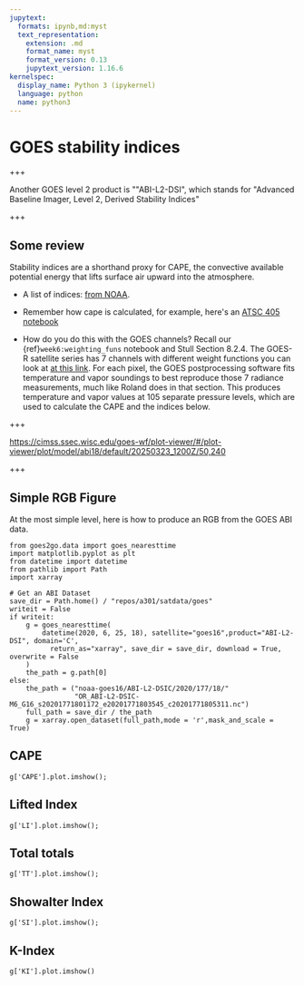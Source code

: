 ```yaml
---
jupytext:
  formats: ipynb,md:myst
  text_representation:
    extension: .md
    format_name: myst
    format_version: 0.13
    jupytext_version: 1.16.6
kernelspec:
  display_name: Python 3 (ipykernel)
  language: python
  name: python3
---
```


# GOES stability indices

+++

Another GOES level 2 product is ""ABI-L2-DSI", which stands for "Advanced Baseline Imager, Level 2, Derived Stability Indices"

+++

## Some review

Stability indices are a shorthand proxy for CAPE, the convective available potential energy that lifts surface air upward into the atmosphere.

- A list of indices: [from NOAA](https://www.weather.gov/lmk/indices).  

- Remember how cape is calculated, for example, here's an [ATSC 405 notebook](https://phaustin.github.io/a405_2024/notebooks/worksheets/cape_part1.html)

- How do you do this with the GOES channels?  Recall our {ref}`week6:weighting_funs` notebook and Stull Section 8.2.4.  The GOES-R satellite series has 7 channels with different weight functions you can look at
[at this link](https://cimss.ssec.wisc.edu/goes-wf/plot-viewer/#/plot-viewer/plot/model/abi18/default/20250323_1200Z/50,240).  For each pixel, the GOES postprocessing software fits temperature and vapor soundings to best reproduce those 7 radiance measurements, much like Roland does in that section.  This produces temperature and vapor values at 105 separate pressure levels, which are used to calculate the CAPE and the indices below.


+++

https://cimss.ssec.wisc.edu/goes-wf/plot-viewer/#/plot-viewer/plot/model/abi18/default/20250323_1200Z/50,240

+++

## Simple RGB Figure
At the most simple level, here is how to produce an RGB from the GOES ABI data.

```{code-cell} ipython3
from goes2go.data import goes_nearesttime
import matplotlib.pyplot as plt 
from datetime import datetime
from pathlib import Path
import xarray
```

```{code-cell} ipython3
# Get an ABI Dataset
save_dir = Path.home() / "repos/a301/satdata/goes" 
writeit = False
if writeit:
    g = goes_nearesttime(
        datetime(2020, 6, 25, 18), satellite="goes16",product="ABI-L2-DSI", domain='C', 
          return_as="xarray", save_dir = save_dir, download = True, overwrite = False
    )
    the_path = g.path[0]
else:
    the_path = ("noaa-goes16/ABI-L2-DSIC/2020/177/18/"
                "OR_ABI-L2-DSIC-M6_G16_s20201771801172_e20201771803545_c20201771805311.nc")
    full_path = save_dir / the_path
    g = xarray.open_dataset(full_path,mode = 'r',mask_and_scale = True)
```

## CAPE

```{code-cell} ipython3
g['CAPE'].plot.imshow();
```

## Lifted Index

```{code-cell} ipython3
g['LI'].plot.imshow();
```

## Total totals

```{code-cell} ipython3
g['TT'].plot.imshow();
```

## Showalter Index

```{code-cell} ipython3
g['SI'].plot.imshow();
```

## K-Index

```{code-cell} ipython3
g['KI'].plot.imshow()
```

```{code-cell} ipython3

```
